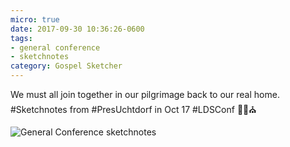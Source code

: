 ```yaml
---
micro: true
date: 2017-09-30 10:36:26-0600
tags:
- general conference
- sketchnotes
category: Gospel Sketcher
---
```


We must all join together in our pilgrimage back to our real home. #Sketchnotes from #PresUchtdorf in Oct 17 #LDSConf ✍🏼⛪️

<img src="https://media.bennorris.org/images/gospelsketcher/uploads/2018/838a42f21f.jpg" alt="General Conference sketchnotes" />
